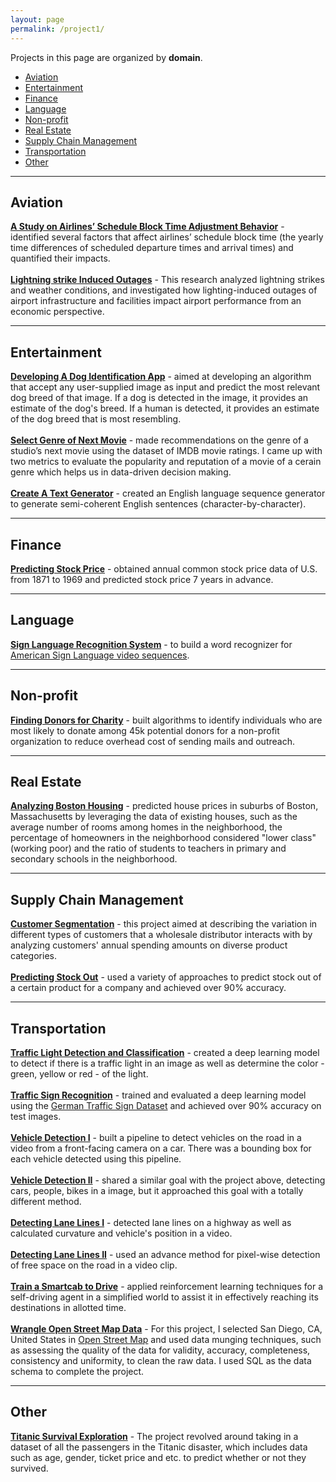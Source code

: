 ```yaml
---
layout: page
permalink: /project1/
---
```


Projects in this page are organized by **domain**.

- [Aviation](#aviation)
- [Entertainment](#entertainment)
- [Finance](#finance)
- [Language](#language)
- [Non-profit](#non-profit)
- [Real Estate](#real-estate)
- [Supply Chain Management](#supply-chain-management)
- [Transportation](#transportation)
- [Other](#other)

[//]: # (Image References)
[image1]: https://github.com/wzding/Electric_Eel_Capstone/raw/master/imgs/just_traffic_light_detection.jpg
[image2]: https://github.com/wzding/Self_Driving_Car_Nanodegree/raw/master/Vehicle-Detection/output_images/scale.png
[image3]: https://github.com/wzding/Self_Driving_Car_Nanodegree/raw/master/Object-Detection/images/ssd_result.jpg

----
## Aviation
<a href="https://wzding.github.io/wzding.github.io/projects/AirlinesScheduleBlockTimeAdjustmentBehavior.pdf" target="_blank">**A Study on Airlines’ Schedule Block Time Adjustment Behavior**</a> - identified several factors that affect airlines’ schedule block time (the yearly time differences of scheduled departure times and arrival times) and quantified their impacts.
<br><br><a href="https://wzding.github.io/wzding.github.io/projects/LightningstrikeInducedOutages.pdf" target="_blank">**Lightning strike Induced Outages**</a> - This research analyzed lightning strikes and weather conditions, and investigated how lighting-induced outages of airport infrastructure and facilities impact airport performance from an economic perspective.

----
## Entertainment
<a href="https://wzding.github.io/wzding.github.io/projects/Dog_Identification_App.html" target="_blank">**Developing A Dog Identification App**</a> - aimed at developing an algorithm that accept any user-supplied image as input and predict the most relevant dog breed of that image. If a dog is detected in the image, it provides an estimate of the dog's breed. If a human is detected, it provides an estimate of the dog breed that is most resembling.
<br><br><a href="https://wzding.github.io/wzding.github.io/projects/Select_Genre_of_Next_Movie.html" target="_blank">**Select Genre of Next Movie**</a> - made recommendations on the genre of a studio’s next movie using the dataset of IMDB movie ratings. I came up with two metrics to evaluate the popularity and reputation of a movie of a cerain genre which helps us in data-driven decision making.
<br><br><a href="https://wzding.github.io/wzding.github.io/projects/Text_Generation.html" target="_blank">**Create A Text Generator**</a> - created an English language sequence generator to generate semi-coherent English sentences (character-by-character). 

----
## Finance
<a href="https://wzding.github.io/wzding.github.io/projects/Time_Series_Prediction.html" target="_blank">**Predicting Stock Price**</a> - obtained annual common stock price data of U.S. from 1871 to 1969 and predicted stock price 7 years in advance.

----
## Language
<a href="https://wzding.github.io/wzding.github.io/projects/Sign-Language-Recognition-System.html" target="_blank">**Sign Language Recognition System**</a> - to build a word recognizer for [American Sign Language video sequences](http://www-i6.informatik.rwth-aachen.de/~dreuw/database-rwth-boston-104.php).

----
## Non-profit
<a href="https://wzding.github.io/wzding.github.io/projects/Finding_Donors_for_Charity.html" target="_blank">**Finding Donors for Charity**</a> - built algorithms to identify individuals who are most likely to donate among 45k potential donors for a non-profit organization to reduce overhead cost of sending mails and outreach.

----
## Real Estate
<a href="https://wzding.github.io/wzding.github.io/projects/Boston_Housing.html" target="_blank">**Analyzing Boston Housing**</a> - predicted house prices in suburbs of Boston, Massachusetts by leveraging the data of existing houses, such as the average number of rooms among homes in the neighborhood, the percentage of homeowners in the neighborhood considered "lower class" (working poor) and the ratio of students to teachers in primary and secondary schools in the neighborhood.

----
## Supply Chain Management
<a href="https://wzding.github.io/wzding.github.io/projects/Customer_Segments.html" target="_blank">**Customer Segmentation**</a> - this project aimed at describing the variation in different types of customers that a wholesale distributor interacts with by analyzing customers' annual spending amounts on diverse product categories.
<br><br><a href="https://wzding.github.io/wzding.github.io/projects/stock_out_prediction.html" target="_blank">**Predicting Stock Out**</a> - used a variety of approaches to predict stock out of a certain product for a company and achieved over 90% accuracy.

----
## Transportation
<a href="https://wzding.github.io/wzding.github.io/projects/Traffic_Light_Detection_and_Classification.html" target="_blank">**Traffic Light Detection and Classification**</a> - created a deep learning model to detect if there is a traffic light in an image as well as determine the color - green, yellow or red - of the light.
<br><br><a href="https://wzding.github.io/wzding.github.io/projects/Traffic_Sign_Classifier.html" target="_blank">**Traffic Sign Recognition**</a> - trained and evaluated a deep learning model using the [German Traffic Sign Dataset](http://benchmark.ini.rub.de/?section=gtsrb&subsection=dataset) and achieved over 90% accuracy on test images.
<br><br><a href="https://wzding.github.io/wzding.github.io/projects/Vehicle_Detection.html" target="_blank">**Vehicle Detection I**</a> - built a pipeline to detect vehicles on the road in a video from a front-facing camera on a car. There was a bounding box for each vehicle detected using this pipeline. 
<br><br><a href="https://wzding.github.io/wzding.github.io/projects/Object_Detection_MobileNets_SSD.html" target="_blank">**Vehicle Detection II**</a> - shared a similar goal with the project above, detecting cars, people, bikes in a image, but it approached this goal with a totally different method.
<br><br><a href="https://wzding.github.io/wzding.github.io/projects/Advanced-Lane-Finding.html" target="_blank">**Detecting Lane Lines I**</a> - detected lane lines on a highway as well as calculated curvature and vehicle's position in a video. 
<br><br><a href="https://wzding.github.io/wzding.github.io/projects/Semantic_Segmentation.html" target="_blank">**Detecting Lane Lines II**</a> - used an advance method for pixel-wise detection of free space on the road in a video clip.
<br><br><a href="" target="_blank">**Train a Smartcab to Drive**</a> - applied reinforcement learning techniques for a self-driving agent in a simplified world to assist it in effectively reaching its destinations in allotted time.
<br><br><a href="https://wzding.github.io/wzding.github.io/projects/Wrangle_OpenStreetMap.html" target="_blank">**Wrangle Open Street Map Data**</a> - For this project, I selected San Diego, CA, United States in [Open Street Map](https://www.openstreetmap.org) and used data munging techniques, such as assessing the quality of the data for validity, accuracy, completeness, consistency and uniformity, to clean the raw data. I used SQL as the data schema to complete the project.

----
## Other
<a href="https://wzding.github.io/wzding.github.io/projects/Titanic_Survival_Exploration.html" target="_blank">**Titanic Survival Exploration**</a> - The project revolved around taking in a dataset of all the passengers in the Titanic disaster, which includes data such as age, gender, ticket price and etc. to predict whether or not they survived. 
